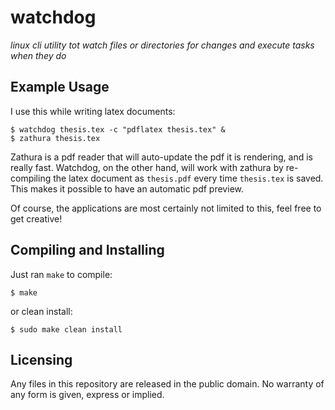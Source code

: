 # watchdog
_linux cli utility tot watch files or directories for changes and execute tasks when they do_

## Example Usage

I use this while writing latex documents:
```
$ watchdog thesis.tex -c "pdflatex thesis.tex" &
$ zathura thesis.tex
```

Zathura is a pdf reader that will auto-update the pdf it is rendering, and is really fast.
Watchdog, on the other hand, will work with zathura by re-compiling the latex document as `thesis.pdf` every time `thesis.tex` is saved.
This makes it possible to have an automatic pdf preview.

Of course, the applications are most certainly not limited to this, feel free to get creative!

## Compiling and Installing

Just ran `make` to compile:
```
$ make
```

or clean install:
```
$ sudo make clean install
```

## Licensing
Any files in this repository are released in the public domain. No warranty of any form is given, express or implied.
